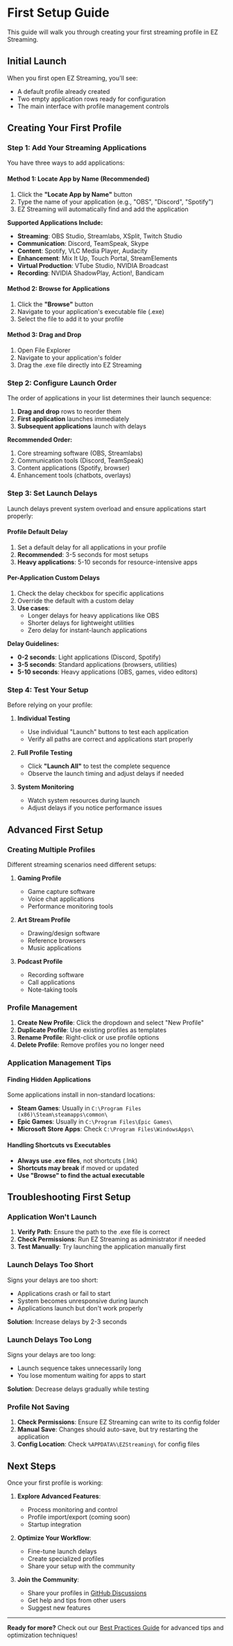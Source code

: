 # First Setup Guide

This guide will walk you through creating your first streaming profile in EZ Streaming.

## Initial Launch

When you first open EZ Streaming, you'll see:
- A default profile already created
- Two empty application rows ready for configuration
- The main interface with profile management controls

## Creating Your First Profile

### Step 1: Add Your Streaming Applications

You have three ways to add applications:

#### Method 1: Locate App by Name (Recommended)
1. Click the **"Locate App by Name"** button
2. Type the name of your application (e.g., "OBS", "Discord", "Spotify")
3. EZ Streaming will automatically find and add the application

**Supported Applications Include:**
- **Streaming**: OBS Studio, Streamlabs, XSplit, Twitch Studio
- **Communication**: Discord, TeamSpeak, Skype
- **Content**: Spotify, VLC Media Player, Audacity
- **Enhancement**: Mix It Up, Touch Portal, StreamElements
- **Virtual Production**: VTube Studio, NVIDIA Broadcast
- **Recording**: NVIDIA ShadowPlay, Action!, Bandicam

#### Method 2: Browse for Applications
1. Click the **"Browse"** button
2. Navigate to your application's executable file (.exe)
3. Select the file to add it to your profile

#### Method 3: Drag and Drop
1. Open File Explorer
2. Navigate to your application's folder
3. Drag the .exe file directly into EZ Streaming

### Step 2: Configure Launch Order

The order of applications in your list determines their launch sequence:

1. **Drag and drop** rows to reorder them
2. **First application** launches immediately
3. **Subsequent applications** launch with delays

**Recommended Order:**
1. Core streaming software (OBS, Streamlabs)
2. Communication tools (Discord, TeamSpeak)
3. Content applications (Spotify, browser)
4. Enhancement tools (chatbots, overlays)

### Step 3: Set Launch Delays

Launch delays prevent system overload and ensure applications start properly:

#### Profile Default Delay
1. Set a default delay for all applications in your profile
2. **Recommended**: 3-5 seconds for most setups
3. **Heavy applications**: 5-10 seconds for resource-intensive apps

#### Per-Application Custom Delays
1. Check the delay checkbox for specific applications
2. Override the default with a custom delay
3. **Use cases**:
   - Longer delays for heavy applications like OBS
   - Shorter delays for lightweight utilities
   - Zero delay for instant-launch applications

**Delay Guidelines:**
- **0-2 seconds**: Light applications (Discord, Spotify)
- **3-5 seconds**: Standard applications (browsers, utilities)
- **5-10 seconds**: Heavy applications (OBS, games, video editors)

### Step 4: Test Your Setup

Before relying on your profile:

1. **Individual Testing**
   - Use individual "Launch" buttons to test each application
   - Verify all paths are correct and applications start properly

2. **Full Profile Testing**
   - Click **"Launch All"** to test the complete sequence
   - Observe the launch timing and adjust delays if needed

3. **System Monitoring**
   - Watch system resources during launch
   - Adjust delays if you notice performance issues

## Advanced First Setup

### Creating Multiple Profiles

Different streaming scenarios need different setups:

1. **Gaming Profile**
   - Game capture software
   - Voice chat applications
   - Performance monitoring tools

2. **Art Stream Profile**
   - Drawing/design software
   - Reference browsers
   - Music applications

3. **Podcast Profile**
   - Recording software
   - Call applications
   - Note-taking tools

### Profile Management
1. **Create New Profile**: Click the dropdown and select "New Profile"
2. **Duplicate Profile**: Use existing profiles as templates
3. **Rename Profile**: Right-click or use profile options
4. **Delete Profile**: Remove profiles you no longer need

### Application Management Tips

#### Finding Hidden Applications
Some applications install in non-standard locations:
- **Steam Games**: Usually in `C:\Program Files (x86)\Steam\steamapps\common\`
- **Epic Games**: Usually in `C:\Program Files\Epic Games\`
- **Microsoft Store Apps**: Check `C:\Program Files\WindowsApps\`

#### Handling Shortcuts vs Executables
- **Always use .exe files**, not shortcuts (.lnk)
- **Shortcuts may break** if moved or updated
- **Use "Browse" to find the actual executable**

## Troubleshooting First Setup

### Application Won't Launch
1. **Verify Path**: Ensure the path to the .exe file is correct
2. **Check Permissions**: Run EZ Streaming as administrator if needed
3. **Test Manually**: Try launching the application manually first

### Launch Delays Too Short
Signs your delays are too short:
- Applications crash or fail to start
- System becomes unresponsive during launch
- Applications launch but don't work properly

**Solution**: Increase delays by 2-3 seconds

### Launch Delays Too Long
Signs your delays are too long:
- Launch sequence takes unnecessarily long
- You lose momentum waiting for apps to start

**Solution**: Decrease delays gradually while testing

### Profile Not Saving
1. **Check Permissions**: Ensure EZ Streaming can write to its config folder
2. **Manual Save**: Changes should auto-save, but try restarting the application
3. **Config Location**: Check `%APPDATA%\EZStreaming\` for config files

## Next Steps

Once your first profile is working:

1. **Explore Advanced Features**:
   - Process monitoring and control
   - Profile import/export (coming soon)
   - Startup integration

2. **Optimize Your Workflow**:
   - Fine-tune launch delays
   - Create specialized profiles
   - Share your setup with the community

3. **Join the Community**:
   - Share your profiles in [GitHub Discussions](https://github.com/Dkmariolink/ez-streaming/discussions)
   - Get help and tips from other users
   - Suggest new features

---

**Ready for more?** Check out our [Best Practices Guide](Best-Practices) for advanced tips and optimization techniques!
